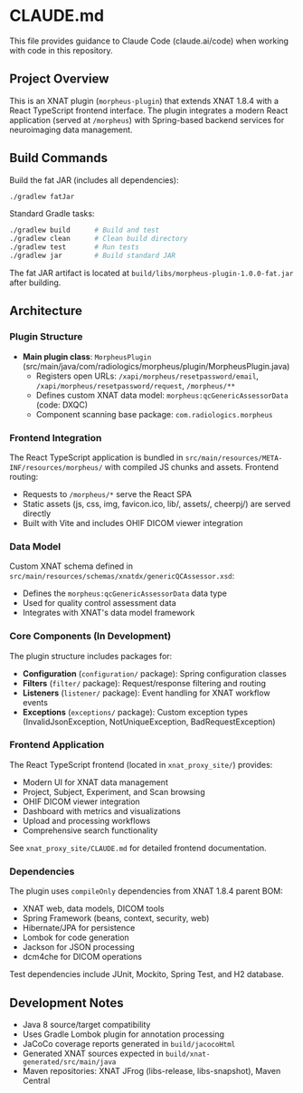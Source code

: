 # CLAUDE.md

This file provides guidance to Claude Code (claude.ai/code) when working with code in this repository.

## Project Overview

This is an XNAT plugin (`morpheus-plugin`) that extends XNAT 1.8.4 with a React TypeScript frontend interface. The plugin integrates a modern React application (served at `/morpheus`) with Spring-based backend services for neuroimaging data management.

## Build Commands

Build the fat JAR (includes all dependencies):
```bash
./gradlew fatJar
```

Standard Gradle tasks:
```bash
./gradlew build      # Build and test
./gradlew clean      # Clean build directory
./gradlew test       # Run tests
./gradlew jar        # Build standard JAR
```

The fat JAR artifact is located at `build/libs/morpheus-plugin-1.0.0-fat.jar` after building.

## Architecture

### Plugin Structure

- **Main plugin class**: `MorpheusPlugin` (src/main/java/com/radiologics/morpheus/plugin/MorpheusPlugin.java)
  - Registers open URLs: `/xapi/morpheus/resetpassword/email`, `/xapi/morpheus/resetpassword/request`, `/morpheus/**`
  - Defines custom XNAT data model: `morpheus:qcGenericAssessorData` (code: DXQC)
  - Component scanning base package: `com.radiologics.morpheus`

### Frontend Integration

The React TypeScript application is bundled in `src/main/resources/META-INF/resources/morpheus/` with compiled JS chunks and assets. Frontend routing:
- Requests to `/morpheus/*` serve the React SPA
- Static assets (js, css, img, favicon.ico, lib/, assets/, cheerpj/) are served directly
- Built with Vite and includes OHIF DICOM viewer integration

### Data Model

Custom XNAT schema defined in `src/main/resources/schemas/xnatdx/genericQCAssessor.xsd`:
- Defines the `morpheus:qcGenericAssessorData` data type
- Used for quality control assessment data
- Integrates with XNAT's data model framework

### Core Components (In Development)

The plugin structure includes packages for:
- **Configuration** (`configuration/` package): Spring configuration classes
- **Filters** (`filter/` package): Request/response filtering and routing
- **Listeners** (`listener/` package): Event handling for XNAT workflow events
- **Exceptions** (`exceptions/` package): Custom exception types (InvalidJsonException, NotUniqueException, BadRequestException)

### Frontend Application

The React TypeScript frontend (located in `xnat_proxy_site/`) provides:
- Modern UI for XNAT data management
- Project, Subject, Experiment, and Scan browsing
- OHIF DICOM viewer integration
- Dashboard with metrics and visualizations
- Upload and processing workflows
- Comprehensive search functionality

See `xnat_proxy_site/CLAUDE.md` for detailed frontend documentation.

### Dependencies

The plugin uses `compileOnly` dependencies from XNAT 1.8.4 parent BOM:
- XNAT web, data models, DICOM tools
- Spring Framework (beans, context, security, web)
- Hibernate/JPA for persistence
- Lombok for code generation
- Jackson for JSON processing
- dcm4che for DICOM operations

Test dependencies include JUnit, Mockito, Spring Test, and H2 database.

## Development Notes

- Java 8 source/target compatibility
- Uses Gradle Lombok plugin for annotation processing
- JaCoCo coverage reports generated in `build/jacocoHtml`
- Generated XNAT sources expected in `build/xnat-generated/src/main/java`
- Maven repositories: XNAT JFrog (libs-release, libs-snapshot), Maven Central
